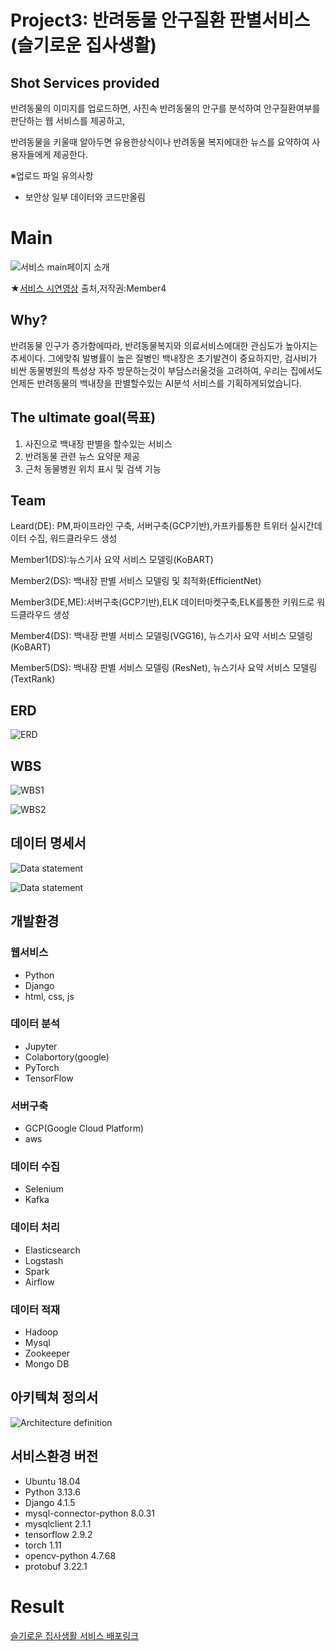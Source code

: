 # Project3: 반려동물 안구질환 판별서비스 (슬기로운 집사생활)

## Shot Services provided

반려동물의 이미지를 업로드하면, 사진속 반려동물의 안구를 분석하여 안구질환여부를 판단하는 웹 서비스를 제공하고,

반려동물을 키울때 알아두면 유용한상식이나 반려동물 복지에대한 뉴스를 요약하여 사용자들에게 제공한다.

※업로드 파일 유의사항
- 보안상 일부 데이터와 코드만올림

# Main
![서비스 main페이지 소개](/project_3_main_gif.gif)

★[서비스 시연영상](https://www.youtube.com/watch?v=pI_dkQX9XOw)
출처,저작권:Member4

## Why?

반려동물 인구가 증가함에따라, 반려동물복지와 의료서비스에대한 관심도가 높아지는 추세이다.
그에맞춰 발병률이 높은 질병인 백내장은 초기발견이 중요하지만, 검사비가 비싼 동물병원의 특성상 자주 방문하는것이 부담스러울것을 고려하여, 우리는 집에서도 언제든 반려동물의 백내장을 판별할수있는 AI분석
서비스를 기획하게되었습니다.

## The ultimate goal(목표)

1. 사진으로 백내장 판별을 할수있는 서비스
2. 반려동물 관련 뉴스 요약문 제공
3. 근처 동물병원 위치 표시 및 검색 기능

## Team

Leard(DE): PM,파이프라인 구축, 서버구축(GCP기반),카프카를통한 트위터 실시간데이터 수집, 워드클라우드 생성

Member1(DS):뉴스기사 요약 서비스 모델링(KoBART)

Member2(DS): 백내장 판별 서비스 모델링 및 최적화(EfficientNet)

Member3(DE,ME):서버구축(GCP기반),ELK 데이터마켓구축,ELK를통한 키워드로 워드클라우드 생성

Member4(DS): 백내장 판별 서비스 모델링(VGG16), 뉴스기사 요약 서비스 모델링(KoBART)

Member5(DS): 백내장 판별 서비스 모델링 (ResNet), 뉴스기사 요약 서비스 모델링(TextRank)

## ERD

![ERD](/petservice_erd.png/)

## WBS

![WBS1](/WBS1.PNG)

![WBS2](/WBS2.PNG)


## 데이터 명세서
![Data statement](/%EB%8D%B0%EC%9D%B4%ED%84%B0%EB%AA%85%EC%84%B8%EC%84%9C2%EC%B0%A8_1.PNG)

![Data statement](/%EB%8D%B0%EC%9D%B4%ED%84%B0%EB%AA%85%EC%84%B8%EC%84%9C2%EC%B0%A8_2.PNG)

## 개발환경

### 웹서비스
- Python
- Django
- html, css, js

### 데이터 분석
- Jupyter
- Colabortory(google)
- PyTorch
- TensorFlow

### 서버구축
- GCP(Google Cloud Platform)
- aws

### 데이터 수집
- Selenium
- Kafka
  
### 데이터 처리
- Elasticsearch
- Logstash
- Spark
- Airflow

### 데이터 적재
- Hadoop
- Mysql
- Zookeeper
- Mongo DB

## 아키텍쳐 정의서

![Architecture definition](/%EC%95%84%ED%82%A4%ED%85%8D%EC%B2%98%EC%A0%95%EC%9D%98%EC%84%9C.PNG)

## 서비스환경 버전

- Ubuntu 18.04
- Python 3.13.6
- Django 4.1.5
- mysql-connector-python 8.0.31
- mysqlclient 2.1.1
- tensorflow 2.9.2
- torch 1.11
- opencv-python 4.7.68
- protobuf 3.22.1
  

# Result
[슬기로운 집사생활 서비스 배포링크](http://xn--ok0by6qo0gvfq9f86io3f972a.xn--h32bi4v.xn--3e0b707e/)